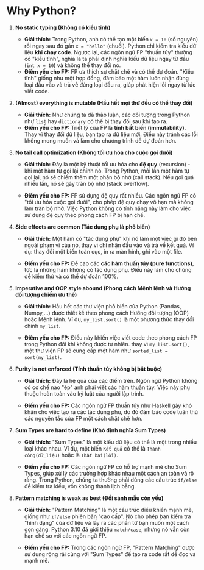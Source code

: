 # Why Python?

1. **No static typing (Không có kiểu tĩnh)**
    - **Giải thích:** Trong Python, anh có thể tạo một biến `x = 10` (số nguyên) rồi ngay sau đó gán `x = "hello"` (chuỗi). Python chỉ kiểm tra kiểu dữ liệu **khi chạy code**. Ngược lại, các ngôn ngữ FP "thuần túy" thường có "kiểu tĩnh", nghĩa là ta phải định nghĩa kiểu dữ liệu ngay từ đầu (`int x = 10`) và không thể thay đổi nó.
    - **Điểm yếu cho FP:** FP ưa thích sự chặt chẽ và có thể dự đoán. "Kiểu tĩnh" giống như một hợp đồng, đảm bảo một hàm luôn nhận đúng loại đầu vào và trả về đúng loại đầu ra, giúp phát hiện lỗi ngay từ lúc viết code.

2. **(Almost) everything is mutable (Hầu hết mọi thứ đều có thể thay đổi)**
    - **Giải thích:** Như chúng ta đã thảo luận, các đối tượng trong Python như `list` hay `dictionary` có thể bị thay đổi sau khi tạo ra.
    - **Điểm yếu cho FP:** Triết lý của FP là **tính bất biến (immutability)**. Thay vì thay đổi dữ liệu, bạn tạo ra dữ liệu mới. Điều này tránh các lỗi không mong muốn và làm cho chương trình dễ dự đoán hơn.

1. **No tail call optimization (Không tối ưu hóa cho cuộc gọi đuôi)**

    - **Giải thích:** Đây là một kỹ thuật tối ưu hóa cho **đệ quy** (recursion) - khi một hàm tự gọi lại chính nó. Trong Python, mỗi lần một hàm tự gọi lại, nó sẽ chiếm thêm một phần bộ nhớ (call stack). Nếu gọi quá nhiều lần, nó sẽ gây tràn bộ nhớ (stack overflow).

    - **Điểm yếu cho FP:** FP sử dụng đệ quy rất nhiều. Các ngôn ngữ FP có "tối ưu hóa cuộc gọi đuôi", cho phép đệ quy chạy vô hạn mà không làm tràn bộ nhớ. Việc Python không có tính năng này làm cho việc sử dụng đệ quy theo phong cách FP bị hạn chế.

1. **Side effects are common (Tác dụng phụ là phổ biến)**

    - **Giải thích:** Một hàm có "tác dụng phụ" khi nó làm một việc gì đó bên ngoài phạm vi của nó, thay vì chỉ nhận đầu vào và trả về kết quả. Ví dụ: thay đổi một biến toàn cục, in ra màn hình, ghi vào một file.

    - **Điểm yếu cho FP:** Đề cao các **các hàm thuần túy (pure functions)**, tức là những hàm không có tác dụng phụ. Điều này làm cho chúng dễ kiểm thử và có thể dự đoán 100%.

1. **Imperative and OOP style abound (Phong cách Mệnh lệnh và Hướng đối tượng chiếm ưu thế)**

    - **Giải thích:** Hầu hết các thư viện phổ biến của Python (Pandas, Numpy,...) được thiết kế theo phong cách Hướng đối tượng (OOP) hoặc Mệnh lệnh. Ví dụ, `my_list.sort()` là một phương thức thay đổi chính `my_list`.

    - **Điểm yếu cho FP:** Điều này khiến việc viết code theo phong cách FP trong Python đôi khi không được tự nhiên. thay vì `my_list.sort()`, một thư viện FP sẽ cung cấp một hàm như `sorted_list = sort(my_list)`.

1. **Purity is not enforced (Tính thuần túy không bị bắt buộc)**

    - **Giải thích:** Đây là hệ quả của các điểm trên. Ngôn ngữ Python không có cơ chế nào "ép" anh phải viết các hàm thuần túy. Việc này phụ thuộc hoàn toàn vào kỷ luật của người lập trình.

    - **Điểm yếu cho FP:** Các ngôn ngữ FP thuần túy như Haskell gây khó khăn cho việc tạo ra các tác dụng phụ, do đó đảm bảo code tuân thủ các nguyên tắc của FP một cách chặt chẽ hơn.

1. **Sum Types are hard to define (Khó định nghĩa Sum Types)**

    - **Giải thích:** "Sum Types" là một kiểu dữ liệu có thể là một trong nhiều loại khác nhau. Ví dụ, một biến `Kết quả` có thể là `Thành công(dữ_liệu)` hoặc là `Thất bại(lỗi)`.

    - **Điểm yếu cho FP:** Các ngôn ngữ FP có hỗ trợ mạnh mẽ cho Sum Types, giúp xử lý các trường hợp khác nhau một cách an toàn và rõ ràng. Trong Python, chúng ta thường phải dùng các cấu trúc `if/else` để kiểm tra kiểu, vốn không thanh lịch bằng.

1. **Pattern matching is weak as best (Đối sánh mẫu còn yếu)**

    - **Giải thích:** "Pattern Matching" là một cấu trúc điều khiển mạnh mẽ, giống như `if/else` phiên bản "cao cấp". Nó cho phép bạn kiểm tra "hình dạng" của dữ liệu và lấy ra các phần tử bạn muốn một cách gọn gàng. Python 3.10 đã giới thiệu `match/case`, nhưng nó vẫn còn hạn chế so với các ngôn ngữ FP.

    - **Điểm yếu cho FP:** Trong các ngôn ngữ FP, "Pattern Matching" được sử dụng rộng rãi cùng với "Sum Types" để tạo ra code rất dễ đọc và mạnh mẽ.

